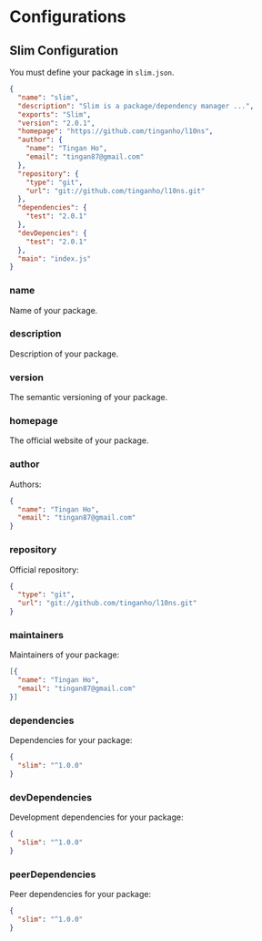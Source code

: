 # Configurations

## Slim Configuration
You must define your package in `slim.json`.
```json
{
  "name": "slim",
  "description": "Slim is a package/dependency manager ...",
  "exports": "Slim",
  "version": "2.0.1",
  "homepage": "https://github.com/tinganho/l10ns",
  "author": {
    "name": "Tingan Ho",
    "email": "tingan87@gmail.com"
  },
  "repository": {
    "type": "git",
    "url": "git://github.com/tinganho/l10ns.git"
  },
  "dependencies": {
    "test": "2.0.1"
  },
  "devDepencies": {
    "test": "2.0.1"
  },
  "main": "index.js"
}
```

### name
Name of your package.

### description
Description of your package.

### version
The semantic versioning of your package.

### homepage
The official website of your package.

### author
Authors:

```json
{
  "name": "Tingan Ho",
  "email": "tingan87@gmail.com"
}
```

### repository
Official repository:
```json
{
  "type": "git",
  "url": "git://github.com/tinganho/l10ns.git"
}
```

### maintainers
Maintainers of your package:
```json
[{
  "name": "Tingan Ho",
  "email": "tingan87@gmail.com"
}]
```

### dependencies
Dependencies for your package:
```json
{
  "slim": "^1.0.0"
}
```

### devDependencies
Development dependencies for your package:
```json
{
  "slim": "^1.0.0"
}
```

### peerDependencies
Peer dependencies for your package:
```json
{
  "slim": "^1.0.0"
}
```
